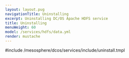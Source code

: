 ```yaml
---
layout: layout.pug
navigationTitle: Uninstalling 
excerpt: Uninstalling DC/OS Apache HDFS service
title: Uninstalling 
menuWeight: 60
model: /services/hdfs/data.yml
render: mustache
---
```


#include /mesosphere/dcos/services/include/uninstall.tmpl
